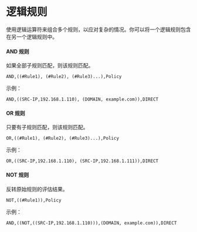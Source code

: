 # 逻辑规则

使用逻辑运算符来组合多个规则，以应对复杂的情况。你可以将一个逻辑规则包含在另一个逻辑规则中。


#### AND 规则

如果全部子规则匹配，则该规则匹配。

```
AND,((#Rule1), (#Rule2), (#Rule3)...),Policy
```

示例：
```
AND,((SRC-IP,192.168.1.110), (DOMAIN, example.com)),DIRECT
```

#### OR 规则

只要有子规则匹配，则该规则匹配。

`OR,((#Rule1), (#Rule2), (#Rule3)...),Policy`

示例：
```
OR,((SRC-IP,192.168.1.110), (SRC-IP,192.168.1.111)),DIRECT
```

#### NOT 规则

反转原始规则的评估结果。

```
NOT,((#Rule1)),Policy
```


示例：
```
AND,((NOT,((SRC-IP,192.168.1.110))),(DOMAIN, example.com)),DIRECT
```

